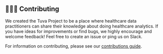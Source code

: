 ## 🙋🏻‍♀️ Contributing

We created the Tuva Project to be a place where healthcare data practitioners
can share their knowledge about doing healthcare analytics.  If you have ideas
for improvements or find bugs, we highly encourage and welcome feedback! Feel
free to create an issue or ping us on Slack.

For information on contributing, please see our [contributions guide](https://thetuvaproject.com/contributing).
